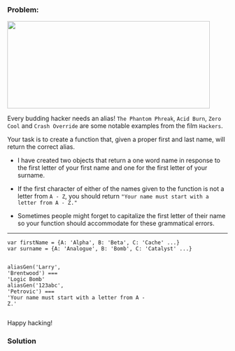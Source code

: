 ### Problem:
<img src="https://media.giphy.com/media/13AN8X7jBIm15m/giphy.gif" style="width:463px;height:200px;">

<p>Every budding hacker needs an alias! <code>The Phantom Phreak</code>, <code>Acid Burn</code>, <code>Zero Cool</code> and <code>Crash Override</code> are some notable examples from the film <code>Hackers</code>.</p>
<p>Your task is to create a function that, given a proper first and last name, will return the correct alias.</p>
<ul>
<li><p>I have created two objects that return a one word name in response to the first letter of your first name and one for the first letter of your surname.</p>
</li>
<li><p>If the first character of either of the names given to the function is not a letter from <code>A - Z</code>, you should return <code>&quot;Your name must start with a letter from A - Z.&quot;</code></p>
</li>
<li><p>Sometimes people might forget to capitalize the first letter of their name so your function should accommodate for these grammatical errors.</p>
</li>
</ul>
<hr>
<pre><code class="language-javascript"><span class="hljs-keyword">var</span> firstName = {<span class="hljs-attr">A</span>: <span class="hljs-string">&apos;Alpha&apos;</span>, <span class="hljs-attr">B</span>: <span class="hljs-string">&apos;Beta&apos;</span>, <span class="hljs-attr">C</span>: <span class="hljs-string">&apos;Cache&apos;</span> ...}
<span class="hljs-keyword">var</span> surname = {<span class="hljs-attr">A</span>: <span class="hljs-string">&apos;Analogue&apos;</span>, <span class="hljs-attr">B</span>: <span class="hljs-string">&apos;Bomb&apos;</span>, <span class="hljs-attr">C</span>: <span class="hljs-string">&apos;Catalyst&apos;</span> ...}

aliasGen(<span class="hljs-string">&apos;Larry&apos;</span>, <span class="hljs-string">&apos;Brentwood&apos;</span>) === <span class="hljs-string">&apos;Logic Bomb&apos;</span>
aliasGen(<span class="hljs-string">&apos;123abc&apos;</span>, <span class="hljs-string">&apos;Petrovic&apos;</span>) === <span class="hljs-string">&apos;Your name must start with a letter from A - Z.&apos;</span></code></pre>
<pre style="display: none;"><code class="language-python">FIRST_NAME = {<span class="hljs-string">&apos;A&apos;</span>: <span class="hljs-string">&apos;Alpha&apos;</span>, <span class="hljs-string">&apos;B&apos;</span>: <span class="hljs-string">&apos;Beta&apos;</span>, <span class="hljs-string">&apos;C&apos;</span>: <span class="hljs-string">&apos;Cache&apos;</span>, ...}
SURNAME = {<span class="hljs-string">&apos;A&apos;</span>: <span class="hljs-string">&apos;Analogue&apos;</span>, <span class="hljs-string">&apos;B&apos;</span>: <span class="hljs-string">&apos;Bomb&apos;</span>, <span class="hljs-string">&apos;C&apos;</span>: <span class="hljs-string">&apos;Catalyst&apos;</span> ...}

alias_gen(<span class="hljs-string">&apos;Larry&apos;</span>, <span class="hljs-string">&apos;Brentwood&apos;</span>) == <span class="hljs-string">&apos;Logic Bomb&apos;</span>
alias_gen(<span class="hljs-string">&apos;123abc&apos;</span>, <span class="hljs-string">&apos;Petrovic&apos;</span>) == <span class="hljs-string">&apos;Your name must start with a letter from A - Z.&apos;</span></code></pre>
<pre style="display: none;"><code class="language-ruby">FIRST_NAME = {<span class="hljs-string">&apos;A&apos;</span>: <span class="hljs-string">&apos;Alpha&apos;</span>, <span class="hljs-string">&apos;B&apos;</span>: <span class="hljs-string">&apos;Beta&apos;</span>, <span class="hljs-string">&apos;C&apos;</span>: <span class="hljs-string">&apos;Cache&apos;</span>, ...}
SURNAME = {<span class="hljs-string">&apos;A&apos;</span>: <span class="hljs-string">&apos;Analogue&apos;</span>, <span class="hljs-string">&apos;B&apos;</span>: <span class="hljs-string">&apos;Bomb&apos;</span>, <span class="hljs-string">&apos;C&apos;</span>: <span class="hljs-string">&apos;Catalyst&apos;</span> ...}

alias_gen(<span class="hljs-string">&apos;Larry&apos;</span>, <span class="hljs-string">&apos;Brentwood&apos;</span>) == <span class="hljs-string">&apos;Logic Bomb&apos;</span>
alias_gen(<span class="hljs-string">&apos;123abc&apos;</span>, <span class="hljs-string">&apos;Petrovic&apos;</span>) == <span class="hljs-string">&apos;Your name must start with a letter from A - Z.&apos;</span></code></pre>
<pre style="display: none;"><code class="language-csharp">FirstName = {{<span class="hljs-string">&quot;A&quot;</span>, <span class="hljs-string">&quot;Alpha&quot;</span>}, {<span class="hljs-string">&quot;B&quot;</span>, <span class="hljs-string">&quot;Beta&quot;</span>}, {<span class="hljs-string">&quot;C&quot;</span>, <span class="hljs-string">&quot;Cache&quot;</span>}, ...}
Surname = {{<span class="hljs-string">&quot;A&quot;</span>, <span class="hljs-string">&quot;Analogue&quot;</span>}, {<span class="hljs-string">&quot;B&quot;</span>, <span class="hljs-string">&quot;Bomb&quot;</span>}, {<span class="hljs-string">&quot;C&quot;</span>, <span class="hljs-string">&quot;Catalyst&quot;</span>} ...}

<span class="hljs-comment">// These dictionaries are defined on other partial Kata class</span>

AliasGen(<span class="hljs-string">&apos;Larry&apos;</span>, <span class="hljs-string">&apos;Brentwood&apos;</span>) == <span class="hljs-string">&apos;Logic Bomb&apos;</span>
AliasGen(<span class="hljs-string">&apos;123abc&apos;</span>, <span class="hljs-string">&apos;Petrovic&apos;</span>) == <span class="hljs-string">&apos;Your name must start with a letter from A - Z.&apos;</span></code></pre>
<p>Happy hacking!</p>

### Solution
